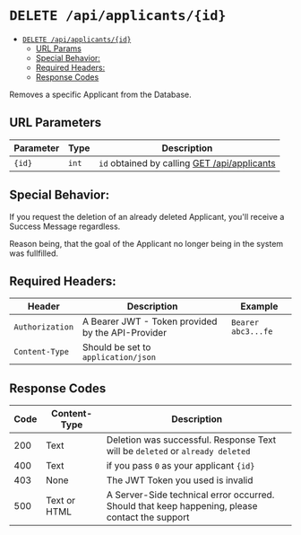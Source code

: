 # `DELETE /api/applicants/{id}`

<!--toc:start-->
- [`DELETE /api/applicants/{id}`](#delete-apiapplicantsid)
  - [URL Params](#url-params)
  - [Special Behavior:](#special-behavior)
  - [Required Headers:](#required-headers)
  - [Response Codes](#response-codes)
<!--toc:end-->

Removes a specific Applicant from the Database.

## URL Parameters
| Parameter | Type | Description |
| - | - | - |
| `{id}` | `int` | `id` obtained by calling [GET /api/applicants](./get_applicants.md) |


## Special Behavior:

If you request the deletion of an already deleted Applicant, you'll receive a 
Success Message regardless. 

Reason being, that the goal of the Applicant no longer being in the system was fullfilled.


## Required Headers:

| Header          | Description                                       | Example            |
|-----------------|---------------------------------------------------|--------------------|
| `Authorization` | A Bearer JWT - Token provided by the API-Provider | `Bearer abc3...fe` |
| `Content-Type`  | Should be set to `application/json`               |                    |


## Response Codes

| Code | Content-Type | Description                                                                                   |
| ---- | ------------ | ------------------------------------------------------|
| 200  | Text         | Deletion was successful. Response Text will be `deleted` or `already deleted`                        |
| 400  | Text         | if you pass `0` as your applicant `{id}` |
| 403  | None         | The JWT Token you used is invalid                     |
| 500  | Text or HTML | A Server-Side technical error occurred.<br> Should that keep happening, please contact the support |

